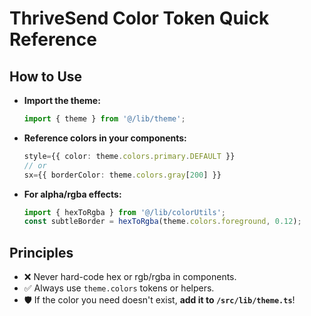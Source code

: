 # ThriveSend Color Token Quick Reference

## How to Use

- **Import the theme:**
  ```typescript
  import { theme } from '@/lib/theme';
  ```

- **Reference colors in your components:**
  ```typescript
  style={{ color: theme.colors.primary.DEFAULT }}
  // or
  sx={{ borderColor: theme.colors.gray[200] }}
  ```

- **For alpha/rgba effects:**
  ```typescript
  import { hexToRgba } from '@/lib/colorUtils';
  const subtleBorder = hexToRgba(theme.colors.foreground, 0.12);
  ```

## Principles

- ❌ Never hard-code hex or rgb/rgba in components.
- ✅ Always use `theme.colors` tokens or helpers.
- 🛡 If the color you need doesn't exist, **add it to `/src/lib/theme.ts`**!